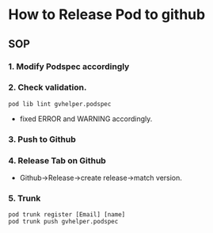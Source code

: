 # How to Release Pod to github

## SOP

### 1. Modify Podspec accordingly

### 2. Check validation.
```
pod lib lint gvhelper.podspec
```
- fixed ERROR and WARNING accordingly.

### 3. Push to Github 

### 4. Release Tab on Github
- Github->Release->create release->match version.

### 5. Trunk
```
pod trunk register [Email] [name]
pod trunk push gvhelper.podspec
```
